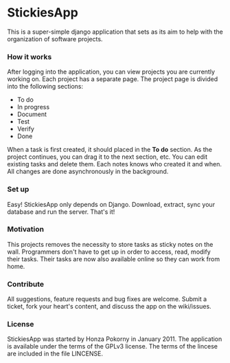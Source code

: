 # StickiesApp

This is a super-simple django application that sets as its aim to help with the
organization of software projects. 

### How it works

After logging into the application, you can view projects you are currently
working on. Each project has a separate page. The project page is divided into
the following sections:

* To do
* In progress
* Document
* Test
* Verify
* Done

When a task is first created, it should placed in the **To do** section. As the
project continues, you can drag it to the next section, etc. You can edit
existing tasks and delete them. Each notes knows who created it and when. All
changes are done asynchronously in the background.

### Set up

Easy! StickiesApp only depends on Django. Download, extract, sync your database
and run the server. That's it!

### Motivation

This projects removes the necessity to store tasks as sticky notes on the wall.
Programmers don't have to get up in order to access, read, modify their tasks.
Their tasks are now also available online so they can work from home.

### Contribute

All suggestions, feature requests and bug fixes are welcome. Submit a ticket,
fork your heart's content, and discuss the app on the wiki/issues.

### License

StickiesApp was started by Honza Pokorny in January 2011. The application is
available under the terms of the GPLv3 license. The terms of the lincese are
included in the file LINCENSE.
